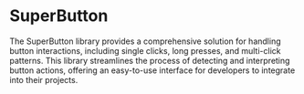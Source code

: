 # SuperButton
The SuperButton  library provides a comprehensive solution for handling button interactions, including single clicks, long presses, and multi-click patterns. This library streamlines the process of detecting and interpreting button actions, offering an easy-to-use interface for developers to integrate into their projects.
